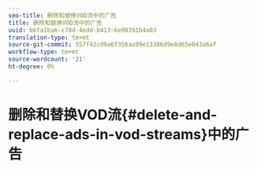 ```yaml
---
seo-title: 删除和替换VOD流中的广告
title: 删除和替换VOD流中的广告
uuid: bbfa1ba6-c78d-4edd-b413-6e90391b4a03
translation-type: tm+mt
source-git-commit: 557f42cd9a6f356aa99e13386d9e8d65e043a6af
workflow-type: tm+mt
source-wordcount: '21'
ht-degree: 0%

---
```



# 删除和替换VOD流{#delete-and-replace-ads-in-vod-streams}中的广告
